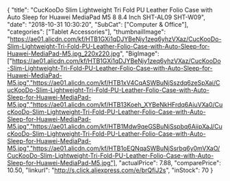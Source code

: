 {
	"title": "CucKooDo Slim Lightweight Tri Fold PU Leather Folio Case with Auto Sleep for Huawei MediaPad M5 8 8.4 Inch SHT-AL09 SHT-W09",
	"date": "2018-10-31 10:30:20",
	"SubCat": ["Computer & Office"],
	"categories": ["Tablet Accessories"],
	"thumbnailImage": "https://ae01.alicdn.com/kf/HTB1GXi1qDJYBeNjy1zeq6yhzVXaz/CucKooDo-Slim-Lightweight-Tri-Fold-PU-Leather-Folio-Case-with-Auto-Sleep-for-Huawei-MediaPad-M5.jpg_220x220.jpg",
	"BigImage": ["https://ae01.alicdn.com/kf/HTB1GXi1qDJYBeNjy1zeq6yhzVXaz/CucKooDo-Slim-Lightweight-Tri-Fold-PU-Leather-Folio-Case-with-Auto-Sleep-for-Huawei-MediaPad-M5.jpg","https://ae01.alicdn.com/kf/HTB1xV4CqASWBuNjSszdq6zeSpXai/CucKooDo-Slim-Lightweight-Tri-Fold-PU-Leather-Folio-Case-with-Auto-Sleep-for-Huawei-MediaPad-M5.jpg","https://ae01.alicdn.com/kf/HTB13Koeh_XYBeNkHFrdq6AiuVXa0/CucKooDo-Slim-Lightweight-Tri-Fold-PU-Leather-Folio-Case-with-Auto-Sleep-for-Huawei-MediaPad-M5.jpg","https://ae01.alicdn.com/kf/HTB1Mdw9qeGSBuNjSspbq6AiipXaJ/CucKooDo-Slim-Lightweight-Tri-Fold-PU-Leather-Folio-Case-with-Auto-Sleep-for-Huawei-MediaPad-M5.jpg","https://ae01.alicdn.com/kf/HTB1oEQNqaSWBuNjSsrbq6y0mVXaO/CucKooDo-Slim-Lightweight-Tri-Fold-PU-Leather-Folio-Case-with-Auto-Sleep-for-Huawei-MediaPad-M5.jpg"],
	"actualPrice": 7.88,
	"comparePrice": 10.50,
	"linkurl": "http://s.click.aliexpress.com/e/brQfiJ2s",
	"inStock": 70
}
